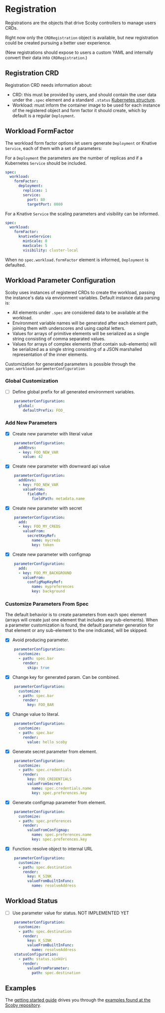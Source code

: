# Registration

Registrations are the objects that drive Scoby controllers to manage users CRDs.

Right now only the `CRDRegistration` object is available, but new registration could be created pursuing a better user experience.

(New registrations should expose to users a custom YAML and internally convert their data into `CRDRegistration`.)

## Registration CRD

Registration CRD needs information about:

- CRD: this must be provided by users, and should contain the user data under the `.spec` element and a standard `.status` [Kubernetes structure](https://github.com/kubernetes/community/blob/master/contributors/devel/sig-architecture/api-conventions.md#spec-and-status).
- Workload: must inform the container image to be used for each instance of the registered object and form factor it should create, which by default is a regular `Deployment`.

## Workload FormFactor

The workload form factor options let users generate `Deployment` or Knative `Service`, each of them with a set of parameters:

For a `Deployment` the parameters are the number of replicas and if a Kubernetes `Service` should be included.

```yaml
spec:
  workload:
    formFactor:
      deployment:
        replicas: 1
        service:
          port: 80
          targetPort: 8080
```

For a Knative `Service` the scaling parameters and visibility can be informed.

```yaml
spec:
  workload:
    formFactor:
      knativeService:
        minScale: 0
        maxScale: 5
        visibility: cluster-local
```

When no `spec.workload.formFactor` element is informed, `Deployment` is defaulted.

## Workload Parameter Configuration

Scoby uses instances of registered CRDs to create the workload, passing the instance's data via environment variables. Default instance data parsing is:

- All elements under `.spec` are considered data to be available at the workload.
- Environment variable names will be generated after each element path, joining them with underscores and using capital letters.
- Values for arrays of primitive elements will be serialized as a single string consisting of comma separated values.
- Values for arrays of complex elements (that contain sub-elements) will be serialized as a single string consisting of a JSON marshalled representation of the inner elements.

Customization for generated parameters is possible through the `spec.workload.parameterConfiguration`

### Global Customization

- [ ] Define global prefix for all generated environment variables.

```yaml
    parameterConfiguration:
      global:
        defaultPrefix: FOO_
```

### Add New Parameters

- [x] Create new parameter with literal value

```yaml
    parameterConfiguration:
      addEnvs:
      - key: FOO_NEW_VAR
        value: 42
```

- [x] Create new parameter with downward api value

```yaml
    parameterConfiguration:
      addEnvs:
      - key: FOO_NEW_VAR
        valueFrom:
          fieldRef:
            fieldPath: metadata.name
```

- [x] Create new parameter with secret

```yaml
    parameterConfiguration:
      add:
      - key: FOO_MY_CREDS
        valueFrom:
          secretKeyRef:
            name: mycreds
            key: token
```

- [x] Create new parameter with configmap

```yaml
    parameterConfiguration:
      add:
      - key: FOO_MY_BACKGROUND
        valueFrom:
          configMapKeyRef:
            name: mypreferences
            key: background
```

### Customize Parameters From Spec

The default behavior is to create parameters from each spec element (arrays will create just one element that includes any sub-elements). When a parameter customization is found, the default parameter generation for that element or any sub-element to the one indicated, will be skipped.

- [x] Avoid producing parameter.

```yaml
    parameterConfiguration:
      customize:
      - path: spec.bar
        render:
          skip: true
```

- [x] Change key for generated param. Can be combined.

```yaml
    parameterConfiguration:
      customize:
      - path: spec.bar
        render:
          key: FOO_BAR
```

- [x] Change value to literal.

```yaml
    parameterConfiguration:
      customize:
      - path: spec.bar
        render:
          value: hello scoby
```

- [x] Generate secret parameter from element.

```yaml
    parameterConfiguration:
      customize:
      - path: spec.credentials
        render:
          key: FOO_CREDENTIALS
          valueFromSecret:
            name: spec.credentials.name
            key: spec.preferences.key
```

- [x] Generate configmap parameter from element.

```yaml
    parameterConfiguration:
      customize:
      - path: spec.preferences
        render:
          valueFromConfigmap:
            name: spec.preferences.name
            key: spec.preferences.key
```

- [x] Function: resolve object to internal URL

```yaml
    parameterConfiguration:
      customize:
      - path: spec.destination
        render:
          key: K_SINK
          valueFromBuiltInFunc:
            name: resolveAddress
```

## Workload Status

- [ ] Use parameter value for status. NOT IMPLEMENTED YET

```yaml
    parameterConfiguration:
      customize:
      - path: spec.destination
        render:
          key: K_SINK
          valueFromBuiltInFunc:
            name: resolveAddress
    statusConfiguration:
      - path: status.sinkUri
        render:
          valueFromParameter:
            path: spec.destination
```

## Examples

The [getting started guide](getting-started/README.md) drives you through the [examples found at the Scoby repository](https://github.com/triggermesh/scoby/tree/main/docs/samples/01.kuard).
